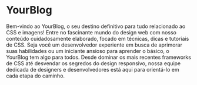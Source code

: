 # YourBlog
Bem-vindo ao YourBlog, o seu destino definitivo para tudo relacionado ao CSS e imagens! 
Entre no fascinante mundo do design web com nosso conteúdo cuidadosamente elaborado, focado em técnicas, dicas e tutoriais de CSS.
Seja você um desenvolvedor experiente em busca de aprimorar suas habilidades ou um iniciante ansioso para aprender o básico, o YourBlog tem algo para todos. 
Desde dominar os mais recentes frameworks de CSS até desvendar os segredos do design responsivo, nossa equipe dedicada de designers e desenvolvedores está aqui para orientá-lo em cada etapa do caminho.
